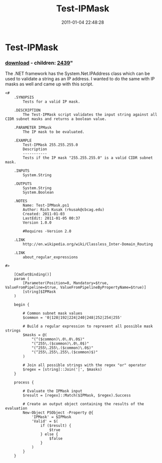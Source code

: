 ﻿---
pid:            2438
parent:         0
children:       2439
poster:         Rich Kusak
title:          Test-IPMask
date:           2011-01-04 22:48:28
format:         posh
---

# Test-IPMask

### [download](2438.ps1) - children: [2439](2439.md)"

The .NET framework has the System.Net.IPAddress class which can be used to validate a string as an IP address. I wanted to do the same with IP masks as well and came up with this script.

```posh
<#
	.SYNOPSIS
		Tests for a valid IP mask.
	
	.DESCRIPTION
		The Test-IPMask script validates the input string against all CIDR subnet masks and returns a boolean value.
	
	.PARAMETER IPMask
		The IP mask to be evaluated.
	
	.EXAMPLE
		Test-IPMask 255.255.255.0
		Description
		-----------
		Tests if the IP mask "255.255.255.0" is a valid CIDR subnet mask.
	
	.INPUTS
		System.String
		
	.OUTPUTS
		System.String
		System.Boolean
	
	.NOTES
		Name: Test-IPMask.ps1
		Author: Rich Kusak (rkusak@cbcag.edu)
		Created: 2011-01-03
		LastEdit: 2011-01-05 00:37
		Version 1.0.0
		
		#Requires -Version 2.0

	.LINK
		http://en.wikipedia.org/wiki/Classless_Inter-Domain_Routing

	.LINK
		about_regular_expressions
	
#>

	[CmdletBinding()]
	param (
		[Parameter(Position=0, Mandatory=$true, ValueFromPipeline=$true, ValueFromPipelineByPropertyName=$true)]
		[string]$IPMask
	)

	begin {

		# Common subnet mask values
		$common = '0|128|192|224|240|248|252|254|255'
		
		# Build a regular expression to represent all possible mask strings
		$masks = @(
			"(^($common)\.0\.0\.0$)"
			"(^255\.($common)\.0\.0$)"
			"(^255\.255\.($common)\.0$)"
			"(^255\.255\.255\.($common)$)"
		)
		
		# Join all possible strings with the regex "or" operator
		$regex = [string]::Join('|', $masks)
	}

	process {

		# Evaluate the IPMask input
		$result = [regex]::Match($IPMask, $regex).Success
		
		# Create an output object containing the results of the evaluation
		New-Object PSObject -Property @{
			'IPMask' = $IPMask
			'Valid' = $(
				if ($result) {
				    $true
				} else {
				    $false
				}
			)
		}
	}

```
